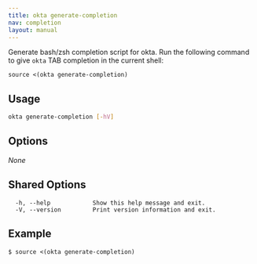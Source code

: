 ```yaml
---
title: okta generate-completion
nav: completion
layout: manual
---
```


Generate bash/zsh completion script for okta.
Run the following command to give `okta` TAB completion in the current shell:

  `source <(okta generate-completion)`

## Usage
```bash
okta generate-completion [-hV]
```

## Options
*None*

## Shared Options
```
  -h, --help            Show this help message and exit.
  -V, --version         Print version information and exit.
```

## Example
```
$ source <(okta generate-completion)
```
